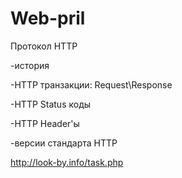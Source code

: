 # Web-pril 
Протокол HTTP

-история 

-HTTP транзакции: Request\Response

-HTTP Status коды

-HTTP Header'ы

-версии стандарта HTTP

http://look-by.info/task.php
